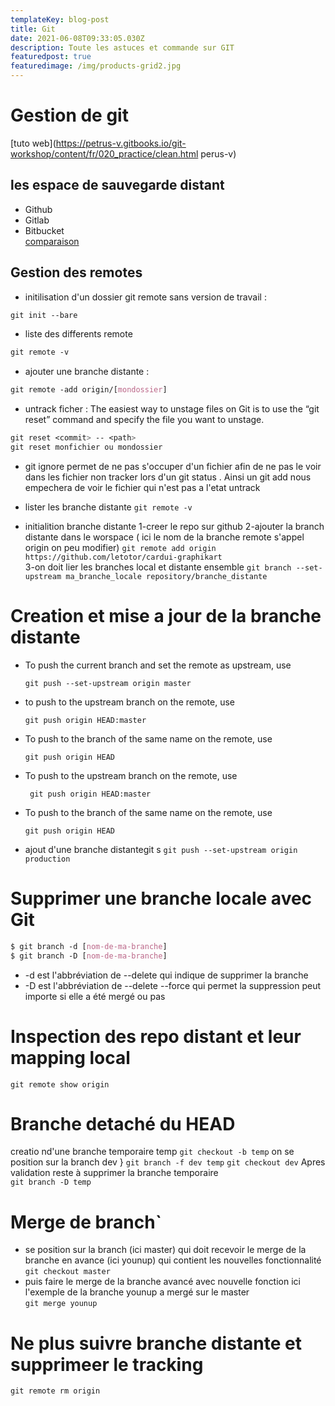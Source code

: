 ```yaml
---
templateKey: blog-post
title: Git
date: 2021-06-08T09:33:05.030Z
description: Toute les astuces et commande sur GIT
featuredpost: true
featuredimage: /img/products-grid2.jpg
---
```

# Gestion de git 

[tuto web](https://petrus-v.gitbooks.io/git-workshop/content/fr/020_practice/clean.html perus-v)
## les espace de sauvegarde distant 
* Github
* Gitlab
* Bitbucket  
  [comparaison](https://about.gitlab.com/images/blogimages/gitlab-terminology.png "click here")  

## Gestion des remotes
- initilisation d'un dossier git remote  sans version de travail : 
```CSS
git init --bare
``` 

- liste des differents remote 
```CSS
git remote -v 
```

- ajouter une branche distante : 
```CSS
git remote -add origin/[mondossier]
```
- untrack ficher :
  The easiest way to unstage files on Git is to use the “git reset” command and specify the file you want to unstage.
```CSS
git reset <commit> -- <path>
git reset monfichier ou mondossier
```

- git ignore
  permet de ne pas s'occuper d'un fichier afin de ne pas le voir dans les fichier non tracker lors d'un git status . Ainsi un git add nous empechera de voir le fichier qui n'est pas a l'etat untrack

- lister les branche distante
  ``git remote -v``
  
- initialition branche distante 
  1-creer le repo sur github
  2-ajouter la branch distante dans le worspace  ( ici le nom de la branche remote s'appel origin on peu modifier)
  ``git remote add origin https://github.com/letotor/cardui-graphikart``  
  3-on doit lier les branches local et distante ensemble
  ``git branch --set-upstream ma_branche_locale repository/branche_distante``

# Creation et mise a jour de la branche distante
* To push the current branch and set the remote as upstream, use

    ``git push --set-upstream origin master``


* to push to the upstream branch
on the remote, use  

    ``git push origin HEAD:master``  

* To push to the branch of the same name on the remote, use  

    ``git push origin HEAD``

* To push to the upstream branch
on the remote, use  

   `` git push origin HEAD:master``

* To push to the branch of the same name on the remote, use   

    ``git push origin HEAD``


* ajout d'une branche distantegit s
    ``git push --set-upstream origin production``


# Supprimer une branche locale avec Git
```css
$ git branch -d [nom-de-ma-branche]
$ git branch -D [nom-de-ma-branche]
```  
* -d est l'abbréviation de --delete qui indique de supprimer la branche  
* -D est l'abbréviation de --delete --force qui permet la suppression peut importe si elle a été mergé ou pas  

# Inspection des repo distant et leur mapping local
`git remote show origin`  


# Branche detaché du  HEAD
creatio nd'une branche temporaire temp
`git checkout -b temp`
on se position sur la branch dev }
`git branch -f dev temp`
`git checkout dev`
Apres validation reste à supprimer la branche temporaire  
`git branch -D temp`

# Merge de branch`
 - se position sur la branch  (ici master)  qui doit recevoir le merge  de la branche en avance (ici younup) qui contient les nouvelles fonctionnalité  
`git checkout master`  
- puis faire le merge de la branche avancé avec nouvelle fonction ici l'exemple de la branche  younup a mergé sur le master  
`git merge younup`  

# Ne plus suivre branche distante et supprimeer le tracking
`git remote rm origin`  